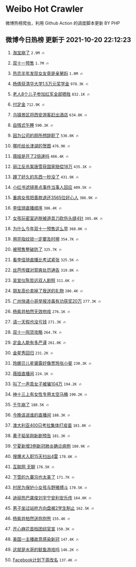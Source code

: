 # Weibo Hot Crawler 



微博热榜爬虫，利用 Github Action 的调度脚本更新 BY PHP 


## 微博今日热榜 更新于 2021-10-20 22:12:23 
1. [淘宝崩了](https://s.weibo.com/weibo?q=%23%E6%B7%98%E5%AE%9D%E5%B4%A9%E4%BA%86%23&Refer=top) `2.9M 🔥` 

1. [双十一预售](https://s.weibo.com/weibo?q=%23%E5%8F%8C%E5%8D%81%E4%B8%80%E9%A2%84%E5%94%AE%23&Refer=top) `1.7M 🔥` 

1. [热恋半年发现女友竟是亲舅妈](https://s.weibo.com/weibo?q=%23%E7%83%AD%E6%81%8B%E5%8D%8A%E5%B9%B4%E5%8F%91%E7%8E%B0%E5%A5%B3%E5%8F%8B%E7%AB%9F%E6%98%AF%E4%BA%B2%E8%88%85%E5%A6%88%23&Refer=top) `1.0M 🔥` 

1. [杨倩获清华大学1.5万元奖学金](https://s.weibo.com/weibo?q=%23%E6%9D%A8%E5%80%A9%E8%8E%B7%E6%B8%85%E5%8D%8E%E5%A4%A7%E5%AD%A61.5%E4%B8%87%E5%85%83%E5%A5%96%E5%AD%A6%E9%87%91%23&Refer=top) `978.3K 🔥` 

1. [老人8个儿子参加红军全部牺牲](https://s.weibo.com/weibo?q=%23%E8%80%81%E4%BA%BA8%E4%B8%AA%E5%84%BF%E5%AD%90%E5%8F%82%E5%8A%A0%E7%BA%A2%E5%86%9B%E5%85%A8%E9%83%A8%E7%89%BA%E7%89%B2%23&Refer=top) `832.1K 🔥` 

1. [付定金](https://s.weibo.com/weibo?q=%E4%BB%98%E5%AE%9A%E9%87%91&Refer=top) `712.9K 🔥` 

1. [乌镇景区将西安游客赶出酒店](https://s.weibo.com/weibo?q=%23%E4%B9%8C%E9%95%87%E6%99%AF%E5%8C%BA%E5%B0%86%E8%A5%BF%E5%AE%89%E6%B8%B8%E5%AE%A2%E8%B5%B6%E5%87%BA%E9%85%92%E5%BA%97%23&Refer=top) `634.8K 🔥` 

1. [自残式午睡](https://s.weibo.com/weibo?q=%23%E8%87%AA%E6%AE%8B%E5%BC%8F%E5%8D%88%E7%9D%A1%23&Refer=top) `590.3K 🔥` 

1. [因为公司的厕所想辞职了](https://s.weibo.com/weibo?q=%23%E5%9B%A0%E4%B8%BA%E5%85%AC%E5%8F%B8%E7%9A%84%E5%8E%95%E6%89%80%E6%83%B3%E8%BE%9E%E8%81%8C%E4%BA%86%23&Refer=top) `536.0K 🔥` 

1. [哪吒给长津湖的贺图](https://s.weibo.com/weibo?q=%23%E5%93%AA%E5%90%92%E7%BB%99%E9%95%BF%E6%B4%A5%E6%B9%96%E7%9A%84%E8%B4%BA%E5%9B%BE%23&Refer=top) `476.9K 🔥` 

1. [薇娅是开了2倍速吗](https://s.weibo.com/weibo?q=%23%E8%96%87%E5%A8%85%E6%98%AF%E5%BC%80%E4%BA%862%E5%80%8D%E9%80%9F%E5%90%97%23&Refer=top) `466.4K 🔥` 

1. [丽江反杀案唐雪获国家赔偿18万](https://s.weibo.com/weibo?q=%23%E4%B8%BD%E6%B1%9F%E5%8F%8D%E6%9D%80%E6%A1%88%E5%94%90%E9%9B%AA%E8%8E%B7%E5%9B%BD%E5%AE%B6%E8%B5%94%E5%81%BF18%E4%B8%87%23&Refer=top) `435.1K 🔥` 

1. [蹲了好久的东西一秒没了](https://s.weibo.com/weibo?q=%23%E8%B9%B2%E4%BA%86%E5%A5%BD%E4%B9%85%E7%9A%84%E4%B8%9C%E8%A5%BF%E4%B8%80%E7%A7%92%E6%B2%A1%E4%BA%86%23&Refer=top) `431.9K 🔥` 

1. [小红书滤镜景点事件当事人回应](https://s.weibo.com/weibo?q=%23%E5%B0%8F%E7%BA%A2%E4%B9%A6%E6%BB%A4%E9%95%9C%E6%99%AF%E7%82%B9%E4%BA%8B%E4%BB%B6%E5%BD%93%E4%BA%8B%E4%BA%BA%E5%9B%9E%E5%BA%94%23&Refer=top) `409.5K 🔥` 

1. [重病女孩把善款退还3565位好心人](https://s.weibo.com/weibo?q=%23%E9%87%8D%E7%97%85%E5%A5%B3%E5%AD%A9%E6%8A%8A%E5%96%84%E6%AC%BE%E9%80%80%E8%BF%983565%E4%BD%8D%E5%A5%BD%E5%BF%83%E4%BA%BA%23&Refer=top) `386.9K 🔥` 

1. [李佳琦直播顺序](https://s.weibo.com/weibo?q=%23%E6%9D%8E%E4%BD%B3%E7%90%A6%E7%9B%B4%E6%92%AD%E9%A1%BA%E5%BA%8F%23&Refer=top) `386.4K 🔥` 

1. [女孩玩密室逃脱被道具刀砍伤头缝4针](https://s.weibo.com/weibo?q=%23%E5%A5%B3%E5%AD%A9%E7%8E%A9%E5%AF%86%E5%AE%A4%E9%80%83%E8%84%B1%E8%A2%AB%E9%81%93%E5%85%B7%E5%88%80%E7%A0%8D%E4%BC%A4%E5%A4%B4%E7%BC%9D4%E9%92%88%23&Refer=top) `385.4K 🔥` 

1. [为什么今年双十一预售这么早](https://s.weibo.com/weibo?q=%23%E4%B8%BA%E4%BB%80%E4%B9%88%E4%BB%8A%E5%B9%B4%E5%8F%8C%E5%8D%81%E4%B8%80%E9%A2%84%E5%94%AE%E8%BF%99%E4%B9%88%E6%97%A9%23&Refer=top) `368.0K 🔥` 

1. [用完指纹锁一定要及时擦](https://s.weibo.com/weibo?q=%23%E7%94%A8%E5%AE%8C%E6%8C%87%E7%BA%B9%E9%94%81%E4%B8%80%E5%AE%9A%E8%A6%81%E5%8F%8A%E6%97%B6%E6%93%A6%23&Refer=top) `354.7K 🔥` 

1. [被预售整破防了](https://s.weibo.com/weibo?q=%23%E8%A2%AB%E9%A2%84%E5%94%AE%E6%95%B4%E7%A0%B4%E9%98%B2%E4%BA%86%23&Refer=top) `325.7K 🔥` 

1. [看李佳琦直播比考试紧张](https://s.weibo.com/weibo?q=%23%E7%9C%8B%E6%9D%8E%E4%BD%B3%E7%90%A6%E7%9B%B4%E6%92%AD%E6%AF%94%E8%80%83%E8%AF%95%E7%B4%A7%E5%BC%A0%23&Refer=top) `325.5K 🔥` 

1. [丝芭传媒对郭爽处罚通告](https://s.weibo.com/weibo?q=%23%E4%B8%9D%E8%8A%AD%E4%BC%A0%E5%AA%92%E5%AF%B9%E9%83%AD%E7%88%BD%E5%A4%84%E7%BD%9A%E9%80%9A%E5%91%8A%23&Refer=top) `319.8K 🔥` 

1. [吴宣仪陈哲远双人剧照](https://s.weibo.com/weibo?q=%23%E5%90%B4%E5%AE%A3%E4%BB%AA%E9%99%88%E5%93%B2%E8%BF%9C%E5%8F%8C%E4%BA%BA%E5%89%A7%E7%85%A7%23&Refer=top) `311.6K 🔥` 

1. [朋友高价卖掉了我送的礼物](https://s.weibo.com/weibo?q=%23%E6%9C%8B%E5%8F%8B%E9%AB%98%E4%BB%B7%E5%8D%96%E6%8E%89%E4%BA%86%E6%88%91%E9%80%81%E7%9A%84%E7%A4%BC%E7%89%A9%23&Refer=top) `286.4K 🔥` 

1. [广州快递小哥举报涉毒有功获奖20万](https://s.weibo.com/weibo?q=%23%E5%B9%BF%E5%B7%9E%E5%BF%AB%E9%80%92%E5%B0%8F%E5%93%A5%E4%B8%BE%E6%8A%A5%E6%B6%89%E6%AF%92%E6%9C%89%E5%8A%9F%E8%8E%B7%E5%A5%9620%E4%B8%87%23&Refer=top) `277.3K 🔥` 

1. [杨紫井柏然无效吻戏](https://s.weibo.com/weibo?q=%23%E6%9D%A8%E7%B4%AB%E4%BA%95%E6%9F%8F%E7%84%B6%E6%97%A0%E6%95%88%E5%90%BB%E6%88%8F%23&Refer=top) `276.1K 🔥` 

1. [请一天假也没亏钱](https://s.weibo.com/weibo?q=%23%E8%AF%B7%E4%B8%80%E5%A4%A9%E5%81%87%E4%B9%9F%E6%B2%A1%E4%BA%8F%E9%92%B1%23&Refer=top) `271.3K 🔥` 

1. [双十一囤货攻略](https://s.weibo.com/weibo?q=%23%E5%8F%8C%E5%8D%81%E4%B8%80%E5%9B%A4%E8%B4%A7%E6%94%BB%E7%95%A5%23&Refer=top) `264.7K 🔥` 

1. [定金人能有多严谨](https://s.weibo.com/weibo?q=%23%E5%AE%9A%E9%87%91%E4%BA%BA%E8%83%BD%E6%9C%89%E5%A4%9A%E4%B8%A5%E8%B0%A8%23&Refer=top) `261.0K 🔥` 

1. [金星秀回归](https://s.weibo.com/weibo?q=%23%E9%87%91%E6%98%9F%E7%A7%80%E5%9B%9E%E5%BD%92%23&Refer=top) `231.2K 🔥` 

1. [玲娜贝儿星黛露好像贾玲张小斐](https://s.weibo.com/weibo?q=%23%E7%8E%B2%E5%A8%9C%E8%B4%9D%E5%84%BF%E6%98%9F%E9%BB%9B%E9%9C%B2%E5%A5%BD%E5%83%8F%E8%B4%BE%E7%8E%B2%E5%BC%A0%E5%B0%8F%E6%96%90%23&Refer=top) `230.3K 🔥` 

1. [薇娅直播间](https://s.weibo.com/weibo?q=%23%E8%96%87%E5%A8%85%E7%9B%B4%E6%92%AD%E9%97%B4%23&Refer=top) `224.1K 🔥` 

1. [叫了一声乖女子被骗104万](https://s.weibo.com/weibo?q=%23%E5%8F%AB%E4%BA%86%E4%B8%80%E5%A3%B0%E4%B9%96%E5%A5%B3%E5%AD%90%E8%A2%AB%E9%AA%97104%E4%B8%87%23&Refer=top) `194.2K 🔥` 

1. [神十三上有女性专用太空马桶](https://s.weibo.com/weibo?q=%23%E7%A5%9E%E5%8D%81%E4%B8%89%E4%B8%8A%E6%9C%89%E5%A5%B3%E6%80%A7%E4%B8%93%E7%94%A8%E5%A4%AA%E7%A9%BA%E9%A9%AC%E6%A1%B6%23&Refer=top) `190.2K 🔥` 

1. [千牛崩了](https://s.weibo.com/weibo?q=%23%E5%8D%83%E7%89%9B%E5%B4%A9%E4%BA%86%23&Refer=top) `188.5K 🔥` 

1. [今晚该进谁的直播间](https://s.weibo.com/weibo?q=%23%E4%BB%8A%E6%99%9A%E8%AF%A5%E8%BF%9B%E8%B0%81%E7%9A%84%E7%9B%B4%E6%92%AD%E9%97%B4%23&Refer=top) `188.3K 🔥` 

1. [澳大利亚400只考拉集体打疫苗](https://s.weibo.com/weibo?q=%23%E6%BE%B3%E5%A4%A7%E5%88%A9%E4%BA%9A400%E5%8F%AA%E8%80%83%E6%8B%89%E9%9B%86%E4%BD%93%E6%89%93%E7%96%AB%E8%8B%97%23&Refer=top) `181.8K 🔥` 

1. [黄子韬吴刚新剧预告](https://s.weibo.com/weibo?q=%23%E9%BB%84%E5%AD%90%E9%9F%AC%E5%90%B4%E5%88%9A%E6%96%B0%E5%89%A7%E9%A2%84%E5%91%8A%23&Refer=top) `181.3K 🔥` 

1. [宁夏新增3例新冠肺炎确诊病例](https://s.weibo.com/weibo?q=%23%E5%AE%81%E5%A4%8F%E6%96%B0%E5%A2%9E3%E4%BE%8B%E6%96%B0%E5%86%A0%E8%82%BA%E7%82%8E%E7%A1%AE%E8%AF%8A%E7%97%85%E4%BE%8B%23&Refer=top) `180.9K 🔥` 

1. [搜爆犬入职15天扫出4雷](https://s.weibo.com/weibo?q=%23%E6%90%9C%E7%88%86%E7%8A%AC%E5%85%A5%E8%81%8C15%E5%A4%A9%E6%89%AB%E5%87%BA4%E9%9B%B7%23&Refer=top) `178.6K 🔥` 

1. [互联网 无聊](https://s.weibo.com/weibo?q=%E4%BA%92%E8%81%94%E7%BD%91%20%E6%97%A0%E8%81%8A&Refer=top) `176.5K 🔥` 

1. [下雪的九寨沟也太美了](https://s.weibo.com/weibo?q=%23%E4%B8%8B%E9%9B%AA%E7%9A%84%E4%B9%9D%E5%AF%A8%E6%B2%9F%E4%B9%9F%E5%A4%AA%E7%BE%8E%E4%BA%86%23&Refer=top) `171.7K 🔥` 

1. [村民为保护小女孩与野猪搏斗](https://s.weibo.com/weibo?q=%23%E6%9D%91%E6%B0%91%E4%B8%BA%E4%BF%9D%E6%8A%A4%E5%B0%8F%E5%A5%B3%E5%AD%A9%E4%B8%8E%E9%87%8E%E7%8C%AA%E6%90%8F%E6%96%97%23&Refer=top) `170.5K 🔥` 

1. [迪丽热巴龚俊刘宇宁安利安乐传](https://s.weibo.com/weibo?q=%23%E8%BF%AA%E4%B8%BD%E7%83%AD%E5%B7%B4%E9%BE%9A%E4%BF%8A%E5%88%98%E5%AE%87%E5%AE%81%E5%AE%89%E5%88%A9%E5%AE%89%E4%B9%90%E4%BC%A0%23&Refer=top) `164.0K 🔥` 

1. [男子坐过站抢方向盘被2学生制止](https://s.weibo.com/weibo?q=%23%E7%94%B7%E5%AD%90%E5%9D%90%E8%BF%87%E7%AB%99%E6%8A%A2%E6%96%B9%E5%90%91%E7%9B%98%E8%A2%AB2%E5%AD%A6%E7%94%9F%E5%88%B6%E6%AD%A2%23&Refer=top) `162.5K 🔥` 

1. [杨紫井柏然送抱抱熊](https://s.weibo.com/weibo?q=%23%E6%9D%A8%E7%B4%AB%E4%BA%95%E6%9F%8F%E7%84%B6%E9%80%81%E6%8A%B1%E6%8A%B1%E7%86%8A%23&Refer=top) `155.4K 🔥` 

1. [开心麻花首档团综官宣](https://s.weibo.com/weibo?q=%23%E5%BC%80%E5%BF%83%E9%BA%BB%E8%8A%B1%E9%A6%96%E6%A1%A3%E5%9B%A2%E7%BB%BC%E5%AE%98%E5%AE%A3%23&Refer=top) `150.3K 🔥` 

1. [美国一主播故意感染新冠](https://s.weibo.com/weibo?q=%23%E7%BE%8E%E5%9B%BD%E4%B8%80%E4%B8%BB%E6%92%AD%E6%95%85%E6%84%8F%E6%84%9F%E6%9F%93%E6%96%B0%E5%86%A0%23&Refer=top) `147.4K 🔥` 

1. [这就是水哥的鱿鱼游戏吗](https://s.weibo.com/weibo?q=%23%E8%BF%99%E5%B0%B1%E6%98%AF%E6%B0%B4%E5%93%A5%E7%9A%84%E9%B1%BF%E9%B1%BC%E6%B8%B8%E6%88%8F%E5%90%97%23&Refer=top) `146.2K 🔥` 

1. [Facebook计划下周改名](https://s.weibo.com/weibo?q=%23Facebook%E8%AE%A1%E5%88%92%E4%B8%8B%E5%91%A8%E6%94%B9%E5%90%8D%23&Refer=top) `137.4K 🔥` 

